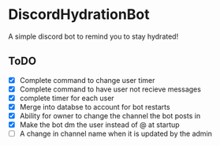 # DiscordHydrationBot
A simple discord bot to remind you to stay hydrated!

## ToDO
- [x] Complete command to change user timer
- [x] Complete command to have user not recieve messages
- [x] complete timer for each user
- [x] Merge into databse to account for bot restarts
- [x] Ability for owner to change the channel the bot posts in
- [x] Make the bot dm the user instead of @ at startup
- [ ] A change in channel name when it is updated by the admin